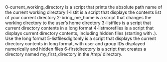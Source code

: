 0-current_working_directory is a script that prints the absolute path name of the current working directory
1-listit is a script that displays the contents list of your current directory
2-bring_me_home is a script that changes the working directory to the user’s home directory
3-listfiles is a script that current directory contents in a long format
4-listmorefiles is a script that displays current directory contents, including hidden files (starting with .). Use the long format
5-listfilesdigitonly is a script that displays the current directory contents in long format, with user and group IDs displayed numerically and hidden files
6-firstdirectory is a script that creates a directory named my_first_directory in the /tmp/ directory.
